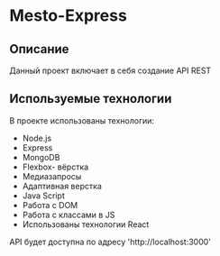 # Mesto-Express

## Описание

Данный проект включает в себя создание API REST

## Используемые технологии

В проекте использованы технологии:
* Node.js
* Express
* MongoDB
* Flexbox- вёрстка
* Медиазапросы
* Адаптивная верстка
* Java Script
* Работа с DOM
* Работа с классами в JS
* Использованы технологии React


API будет доступна по адресу 'http://localhost:3000'
